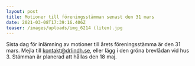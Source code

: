 ```yaml
---
layout: post
title: Motioner till föreningsstämman senast den 31 mars
date: 2021-03-08T17:39:16.406Z
teaser: /images/uploads/img_6214 (liten).jpg
---
```

Sista dag för inlämning av motioner till årets föreningsstämma är den 31 mars. Mejla till <a href="mailto:kontakt@drlindh.se">kontakt@drlindh.se</a>,  eller lägg i den gröna brevlådan vid hus 3.
Stämman är planerad att hållas den 18 maj. 
